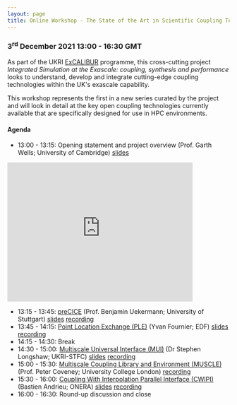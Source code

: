 ```yaml
---
layout: page
title: Online Workshop - The State of the Art in Scientific Coupling Technology for HPC
---
```


### 3<sup>rd</sup> December 2021 13:00 - 16:30 GMT

As part of the UKRI [ExCALIBUR](https://excalibur.ac.uk) programme, this cross-cutting project *Integrated Simulation at the Exascale: coupling, synthesis and performance* looks to understand, develop and integrate cutting-edge coupling technologies within the UK's exascale capability.

This workshop represents the first in a new series curated by the project and will look in detail at the key open coupling technologies currently available that are specifically designed for use in HPC environments.

#### Agenda

- 13:00 - 13:15: Opening statement and project overview (Prof. Garth Wells; University of Cambridge) [slides](workshop1_content/slides/G-Wells_ISE_Introduction.pdf) 

<div class="iframeVideo">
<iframe width="420" height="315" src="https://www.youtube.com/embed/GIfKMkdU_6c" frameborder="0" allowfullscreen></iframe>
</div>

- 13:15 - 13:45: [preCICE](https://precice.org) (Prof. Benjamin Uekermann; University of Stuttgart) [slides](workshop1_content/slides/B-Uekermann_ISE_preCICE.pdf) [recording](https://youtu.be/G52jGmPEDZI)
- 13:45 - 14:15: [Point Location Exchange (PLE)](https://www.code-saturne.org/cms/web/documentation/overview/coupling) (Yvan Fournier; EDF) [slides](workshop1_content/slides/Y-Fournier_PLE.pdf) [recording](https://youtu.be/d1KgLu2NIHY)
- 14:15 - 14:30: Break
- 14:30 - 15:00: [Multiscale Universal Interface (MUI)](https://mxui.github.io/) (Dr Stephen Longshaw; UKRI-STFC) [slides](workshop1_content/slides/S-Longshaw_ISE_MUI.pdf) [recording](https://youtu.be/jp_U3WqfI3s)
- 15:00 - 15:30: [Multiscale Coupling Library and Environment (MUSCLE)](https://muscle3.readthedocs.io/en/latest/) (Prof. Peter Coveney; University College London) [recording](https://youtu.be/c0lEbNDyQpI)
- 15:30 - 16:00: [Coupling With Interpolation Parallel Interface (CWIPI)](https://w3.onera.fr/cwipi/bibliotheque-couplage-cwipi) (Bastien Andrieu; ONERA) [slides](workshop1_content/slides/B-Andrieu_ISE_CWIPI.pdf) [recording](https://youtu.be/bZA9qi_svwA)
- 16:00 - 16:30: Round-up discussion and close

